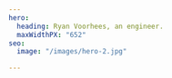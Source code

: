 ```yaml
---
hero:
  heading: Ryan Voorhees, an engineer.
  maxWidthPX: "652"
seo:
  image: "/images/hero-2.jpg"

---
```

